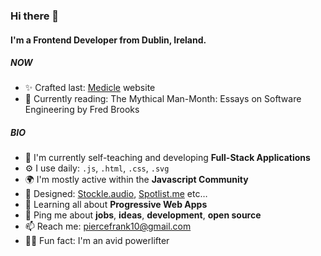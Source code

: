 ### Hi there 👋

#### I'm a Frontend Developer from Dublin, Ireland.

##### NOW

- ✨ Crafted last: [Medicle](https://www.medicle.net/) website
- 📕 Currently reading: The Mythical Man-Month: Essays on Software Engineering by Fred Brooks

##### BIO

- 🏢 I'm currently self-teaching and developing **Full-Stack Applications**
- ⚙️ I use daily: `.js`, `.html`, `.css`, `.svg`
- 🌍 I'm mostly active within the **Javascript Community**
- 💅 Designed: [Stockle.audio](https://www.stockle.org), [Spotlist.me](https://www.spotlist.net/) etc…
- 🌱 Learning all about **Progressive Web Apps**
- 💬 Ping me about **jobs**, **ideas**, **development**, **open source**
- 📫 Reach me: piercefrank10@gmail.com
- 🏋️‍♂️ Fun fact: I'm an avid powerlifter
